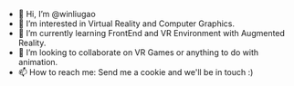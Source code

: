 - 👋 Hi, I’m @winliugao
- 👀 I’m interested in Virtual Reality and Computer Graphics.
- 🌱 I’m currently learning FrontEnd and VR Environment with Augmented Reality.
- 💞️ I’m looking to collaborate on VR Games or anything to do with animation.
- 📫 How to reach me: Send me a cookie and we'll be in touch :)

<!---
winliugao/winliugao is a ✨ special ✨ repository because its `README.md` (this file) appears on your GitHub profile.
You can click the Preview link to take a look at your changes.
--->
